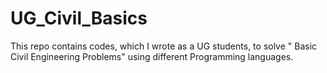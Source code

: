 # UG_Civil_Basics
This repo contains codes, which I wrote as a UG students, to solve " Basic Civil Engineering Problems" using different Programming languages.
